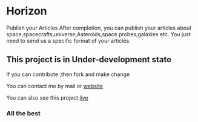 # Horizon
Publish your Articles
After completion, you can publish your articles about space,spacecrafts,universe,Asteroids,space probes,galaxies etc. You just need to send us a specific format of your articles.


## This project is in Under-development state

If you can contribute ,then fork and make change



You can contact me by mail or [website](https://abhisandhi.netlify.app)

You can also see this project [live](https://amitbarman99.github.io/Horizon/)

### All the best 
